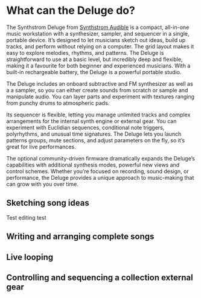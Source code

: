 # What can the Deluge do?

The Synthstrom Deluge from [Synthstrom Audible](https://synthstrom.com/) is a compact, all-in-one music workstation with a synthesizer, sampler, and sequencer in a single, portable device. It’s designed to let musicians sketch out ideas, build up tracks, and perform without relying on a computer. The grid layout makes it easy to explore melodies, rhythms, and patterns. The Deluge is straightforward to use at a basic level, but incredibly deep and flexible, making it a favourite for both beginner and experienced musicians. With a built-in rechargeable battery, the Deluge is a powerful portable studio.

The Deluge includes an onboard subtractive and FM synthesizer as well as a a sampler, so you can either create sounds from scratch or sample and manipulate audio. You can layer parts and experiment with textures ranging from punchy drums to atmospheric pads.

Its sequencer is flexible, letting you manage unlimited tracks and complex arrangements for the internal synth engine or external gear. You can experiment with Euclidian sequences, conditional note triggers, polyrhythms, and unusual time signatures. The Deluge lets you launch patterns groups, mute sections, and adjust parameters on the fly, so it’s great for live performances.

The optional community-driven firmware dramatically expands the Deluge’s capabilities with additional synthesis modes, powerful new views and control schemes. Whether you’re focused on recording, sound design, or performance, the Deluge provides a unique approach to music-making that can grow with you over time.


## Sketching song ideas

Test editing test

## Writing and arranging complete songs
## Live looping
## Controlling and sequencing a collection external gear


